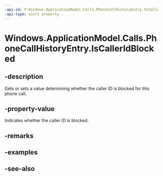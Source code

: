 ```yaml
---
-api-id: P:Windows.ApplicationModel.Calls.PhoneCallHistoryEntry.IsCallerIdBlocked
-api-type: winrt property
---
```


<!-- Property syntax
public bool IsCallerIdBlocked { get;  set; }
-->

# Windows.ApplicationModel.Calls.PhoneCallHistoryEntry.IsCallerIdBlocked

## -description
Gets or sets a value determining whether the caller ID is blocked for this phone call.

## -property-value
Indicates whether the caller ID is blocked.

## -remarks

## -examples

## -see-also
